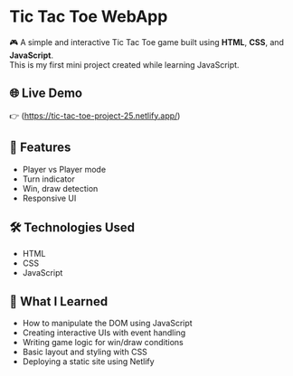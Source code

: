 # Tic Tac Toe WebApp

🎮 A simple and interactive Tic Tac Toe game built using **HTML**, **CSS**, and **JavaScript**.  
This is my first mini project created while learning JavaScript.

## 🌐 Live Demo
👉 (https://tic-tac-toe-project-25.netlify.app/)

## 🚀 Features
- Player vs Player mode
- Turn indicator
- Win, draw detection
- Responsive UI

## 🛠️ Technologies Used
- HTML
- CSS
- JavaScript

## 🌱 What I Learned
- How to manipulate the DOM using JavaScript
- Creating interactive UIs with event handling
- Writing game logic for win/draw conditions
- Basic layout and styling with CSS
- Deploying a static site using Netlify

